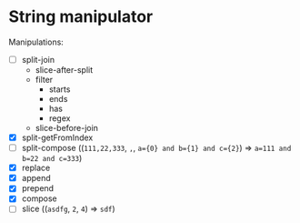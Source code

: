 # String manipulator

Manipulations:
- [ ] split-join
   - slice-after-split  
   - filter
      - starts
      - ends
      - has
      - regex
   - slice-before-join
- [x] split-getFromIndex
- [ ] split-compose ((`111,22,333`, `,`, `a={0} and b={1} and c={2}`) => `a=111 and b=22 and c=333`)
- [x] replace
- [x] append
- [x] prepend
- [x] compose
- [ ] slice ((`asdfg`, `2`, `4`) => `sdf`)
